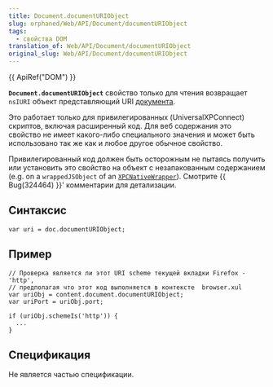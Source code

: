 ```yaml
---
title: Document.documentURIObject
slug: orphaned/Web/API/Document/documentURIObject
tags:
  - свойства DOM
translation_of: Web/API/Document/documentURIObject
original_slug: Web/API/Document/documentURIObject
---
```

{{ ApiRef("DOM") }}

**`Document.documentURIObject`** свойство только для чтения возвращает `nsIURI` объект представляющий URI [документа](/ru/docs/).

Это работает только для привилегированных (UniversalXPConnect) скриптов, включая расширенный код. Для веб содержания это свойство не имеет какого-либо специального значения и может быть использовано так же как и любое другое обычное свойство.

Привилегированный код должен быть осторожным не пытаясь получить или установить это свойство на объект с незапакованным содержанием (e.g. on a `wrappedJSObject` of an [`XPCNativeWrapper`](/en/XPCNativeWrapper "en/XPCNativeWrapper")). Смотрите {{ Bug(324464) }}' комментарии для детализации.

## Синтаксис

```
var uri = doc.documentURIObject;
```

## Пример

```
// Проверка является ли этот URI scheme текущей вкладки Firefox - 'http',
// предполагая что этот код выполняется в контексте  browser.xul
var uriObj = content.document.documentURIObject;
var uriPort = uriObj.port;

if (uriObj.schemeIs('http')) {
  ...
}
```

## Спецификация

Не является частью спецификации.
